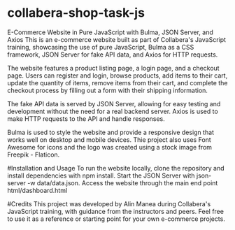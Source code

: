 # collabera-shop-task-js
E-Commerce Website in Pure JavaScript with Bulma, JSON Server, and Axios
This is an e-commerce website built as part of Collabera's JavaScript training, showcasing the use of pure JavaScript, Bulma as a CSS framework, JSON Server for fake API data, and Axios for HTTP requests.

The website features a product listing page, a login page, and a checkout page. Users can register and login, browse products, add items to their cart, update the quantity of items, remove items from their cart, and complete the checkout process by filling out a form with their shipping information.

The fake API data is served by JSON Server, allowing for easy testing and development without the need for a real backend server. Axios is used to make HTTP requests to the API and handle responses.

Bulma is used to style the website and provide a responsive design that works well on desktop and mobile devices. Thie project also uses Font Awesome for icons and the logo was created using a stock image from Freepik - Flaticon.

#Installation and Usage
To run the website locally, clone the repository and install dependencies with npm install. Start the JSON Server with json-server -w data/data.json. Access the website through the main end point html/dashboard.html

#Credits
This project was developed by Alin Manea during Collabera's JavaScript training, with guidance from the instructors and peers. Feel free to use it as a reference or starting point for your own e-commerce projects.
